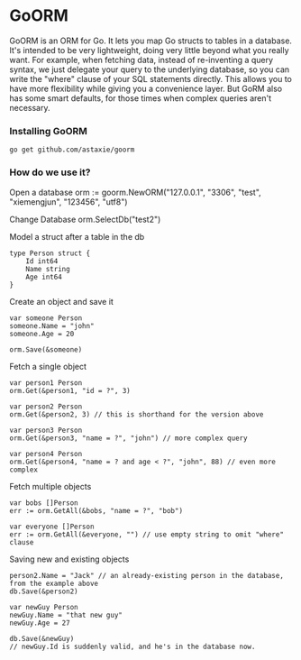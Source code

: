 GoORM
=====
GoORM is an ORM for Go. It lets you map Go structs to tables in a database. It's intended to be very lightweight, doing very little beyond what you really want. For example, when fetching data, instead of re-inventing a query syntax, we just delegate your query to the underlying database, so you can write the "where" clause of your SQL statements directly. This allows you to have more flexibility while giving you a convenience layer. But GoRM also has some smart defaults, for those times when complex queries aren't necessary.

### Installing GoORM
    go get github.com/astaxie/goorm

### How do we use it?

Open a database
  orm := goorm.NewORM("127.0.0.1", "3306", "test", "xiemengjun", "123456", "utf8")

Change Database
  orm.SelectDb("test2")  

Model a struct after a table in the db

	type Person struct {
		Id int64
		Name string
		Age int64
	}

Create an object and save it

	var someone Person
	someone.Name = "john"
	someone.Age = 20

	orm.Save(&someone)

Fetch a single object

	var person1 Person
	orm.Get(&person1, "id = ?", 3)

	var person2 Person
	orm.Get(&person2, 3) // this is shorthand for the version above

	var person3 Person
	orm.Get(&person3, "name = ?", "john") // more complex query

	var person4 Person
	orm.Get(&person4, "name = ? and age < ?", "john", 88) // even more complex

Fetch multiple objects

	var bobs []Person
	err := orm.GetAll(&bobs, "name = ?", "bob")

	var everyone []Person
	err := orm.GetAll(&everyone, "") // use empty string to omit "where" clause

Saving new and existing objects

	person2.Name = "Jack" // an already-existing person in the database, from the example above
	db.Save(&person2)

	var newGuy Person
	newGuy.Name = "that new guy"
	newGuy.Age = 27

	db.Save(&newGuy)
	// newGuy.Id is suddenly valid, and he's in the database now.
